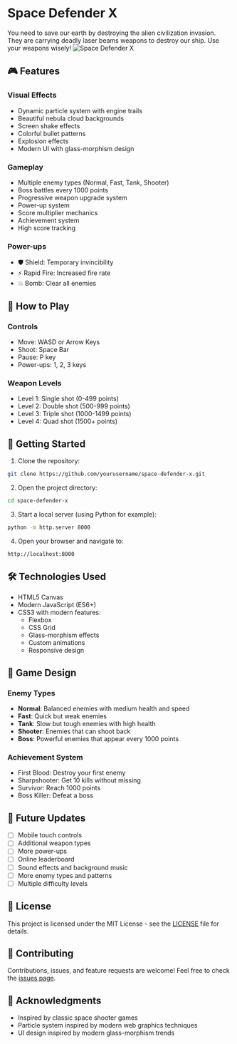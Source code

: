 # Space Defender X

You need to save our earth by destroying the alien civilization invasion. They are carrying deadly laser beams weapons to destroy our ship. Use your weapons wisely!
![Space Defender X](preview.png)

## 🎮 Features

### Visual Effects
- Dynamic particle system with engine trails
- Beautiful nebula cloud backgrounds
- Screen shake effects
- Colorful bullet patterns
- Explosion effects
- Modern UI with glass-morphism design

### Gameplay
- Multiple enemy types (Normal, Fast, Tank, Shooter)
- Boss battles every 1000 points
- Progressive weapon upgrade system
- Power-up system
- Score multiplier mechanics
- Achievement system
- High score tracking

### Power-ups
- 🛡️ Shield: Temporary invincibility
- ⚡ Rapid Fire: Increased fire rate
- 💥 Bomb: Clear all enemies

## 🎯 How to Play

### Controls
- Move: WASD or Arrow Keys
- Shoot: Space Bar
- Pause: P key
- Power-ups: 1, 2, 3 keys

### Weapon Levels
- Level 1: Single shot (0-499 points)
- Level 2: Double shot (500-999 points)
- Level 3: Triple shot (1000-1499 points)
- Level 4: Quad shot (1500+ points)

## 🚀 Getting Started

1. Clone the repository:
```bash
git clone https://github.com/yourusername/space-defender-x.git
```

2. Open the project directory:
```bash
cd space-defender-x
```

3. Start a local server (using Python for example):
```bash
python -m http.server 8000
```

4. Open your browser and navigate to:
```
http://localhost:8000
```

## 🛠️ Technologies Used

- HTML5 Canvas
- Modern JavaScript (ES6+)
- CSS3 with modern features:
  - Flexbox
  - CSS Grid
  - Glass-morphism effects
  - Custom animations
  - Responsive design

## 🎨 Game Design

### Enemy Types
- **Normal**: Balanced enemies with medium health and speed
- **Fast**: Quick but weak enemies
- **Tank**: Slow but tough enemies with high health
- **Shooter**: Enemies that can shoot back
- **Boss**: Powerful enemies that appear every 1000 points

### Achievement System
- First Blood: Destroy your first enemy
- Sharpshooter: Get 10 kills without missing
- Survivor: Reach 1000 points
- Boss Killer: Defeat a boss

## 🔄 Future Updates

- [ ] Mobile touch controls
- [ ] Additional weapon types
- [ ] More power-ups
- [ ] Online leaderboard
- [ ] Sound effects and background music
- [ ] More enemy types and patterns
- [ ] Multiple difficulty levels

## 📝 License

This project is licensed under the MIT License - see the [LICENSE](LICENSE) file for details.

## 🤝 Contributing

Contributions, issues, and feature requests are welcome! Feel free to check the [issues page](https://github.com/yourusername/space-defender-x/issues).

## 👏 Acknowledgments

- Inspired by classic space shooter games
- Particle system inspired by modern web graphics techniques
- UI design inspired by modern glass-morphism trends
